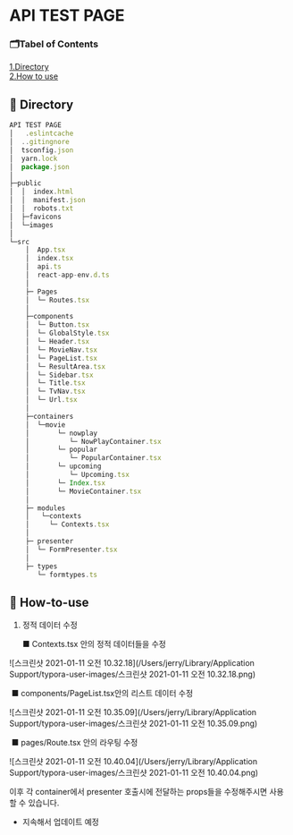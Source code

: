 # API TEST PAGE

### 🗂Tabel of Contents

[1.Directory](#Directory)<br/>
[2.How to use](#How-to-use)

## 📔 Directory

```javascript
API TEST PAGE
│   .eslintcache
│  ..gitingnore
│  tsconfig.json
│  yarn.lock
│  package.json
│
├─public
│  │  index.html
│  │  manifest.json
│  │  robots.txt
│  ├─favicons
│  └─images
│
└─src
    │  App.tsx
    │  index.tsx
    │  api.ts
    │  react-app-env.d.ts
    │
    ├─ Pages
    │  └─ Routes.tsx
    │
    ├─components
    │  └─ Button.tsx
    │  └─ GlobalStyle.tsx
    │  └─ Header.tsx
    │  └─ MovieNav.tsx
    │  └─ PageList.tsx
    │  └─ ResultArea.tsx
    │  └─ Sidebar.tsx
    │  └─ Title.tsx
    │  └─ TvNav.tsx
    │  └─ Url.tsx
    │
    ├─containers
    │  └─movie
    │       └─ nowplay
    │          └─ NowPlayContainer.tsx
    │       └─ popular
    │          └─ PopularContainer.tsx
    │       └─ upcoming
    │          └─ Upcoming.tsx
    │       └─ Index.tsx
    │       └─ MovieContainer.tsx
    │
    ├─ modules
    │   └─contexts
    │     └─ Contexts.tsx
    │
    ├─ presenter
    │  └─ FormPresenter.tsx
    │
    ├─ types
       └─ formtypes.ts

```

## 📔 How-to-use

1. 정적 데이터 수정

   ■ Contexts.tsx 안의 정적 데이터들을 수정

![스크린샷 2021-01-11 오전 10.32.18](/Users/jerry/Library/Application Support/typora-user-images/스크린샷 2021-01-11 오전 10.32.18.png)

​	■ components/PageList.tsx안의 리스트 데이터 수정

![스크린샷 2021-01-11 오전 10.35.09](/Users/jerry/Library/Application Support/typora-user-images/스크린샷 2021-01-11 오전 10.35.09.png)

​	■ pages/Route.tsx 안의 라우팅 수정

![스크린샷 2021-01-11 오전 10.40.04](/Users/jerry/Library/Application Support/typora-user-images/스크린샷 2021-01-11 오전 10.40.04.png)

이후 각 container에서 presenter 호출시에 전달하는 props들을 수정해주시면 사용할 수 있습니다.

* 지속해서 업데이트 예정

